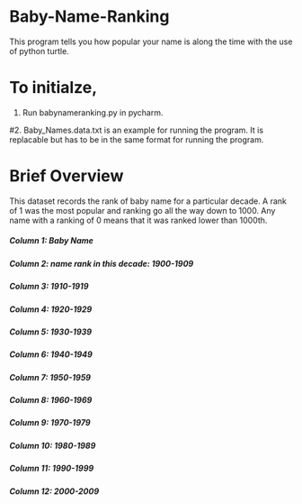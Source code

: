 # Baby-Name-Ranking
This program tells you how popular your name is along the time with the use of python turtle.

# To initialze,
1. Run babynameranking.py in pycharm.

#2. Baby_Names.data.txt is an example for running the program. It is replacable but has to be in the same format for running the program.


# Brief Overview
This dataset records the rank of baby name for a particular decade. A rank of 1 was the most popular and ranking go all the way down to 1000. 
Any name with a ranking of 0 means that it was ranked lower than 1000th.

##### Column  1: Baby Name  
##### Column  2: name rank in this decade: 1900-1909    
##### Column  3: 1910-1919  
##### Column  4: 1920-1929
##### Column  5: 1930-1939 
##### Column  6: 1940-1949 
##### Column  7: 1950-1959  
##### Column  8: 1960-1969  
##### Column  9: 1970-1979  
##### Column 10: 1980-1989 
##### Column 11: 1990-1999 
##### Column 12: 2000-2009 

